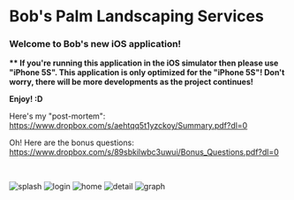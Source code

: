 # Bob's Palm Landscaping Services

<h3>Welcome to Bob's new iOS application!</h3>

<strong> ** If you're running this application in the iOS simulator then please use "iPhone 5S". This application is only optimized for the "iPhone 5S"! Don't worry, there will be more developments as the project continues!</strong>

<strong>Enjoy! :D</strong>

Here's my "post-mortem": https://www.dropbox.com/s/aehtqq5t1yzckoy/Summary.pdf?dl=0

Oh! Here are the bonus questions: https://www.dropbox.com/s/89sbkilwbc3uwui/Bonus_Questions.pdf?dl=0

</br>

![splash](https://cloud.githubusercontent.com/assets/11342527/7515132/09e1d6c6-f479-11e4-8aa6-5cb5d8908d12.png)
![login](https://cloud.githubusercontent.com/assets/11342527/7515135/09fc00f0-f479-11e4-9fbb-54a6d60896a6.png)
![home](https://cloud.githubusercontent.com/assets/11342527/7515133/09f1c61c-f479-11e4-907f-0a02e7fa670f.png)
![detail](https://cloud.githubusercontent.com/assets/11342527/7515136/09fc8750-f479-11e4-9959-ce45aa59de32.png)
![graph](https://cloud.githubusercontent.com/assets/11342527/7515134/09fb91c4-f479-11e4-8211-fd77ffa9cbbe.png)

